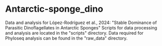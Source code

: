 # Antarctic-sponge_dino
Data and analysis for López-Rodríguez et al., 2024: "Stable Dominance of Parasitic Dinoflagellates in Antarctic Sponges"
Scripts for data processing and analysis are located in the "scripts" directory.
Data required for Phyloseq analysis can be found in the "raw_data" directory.

